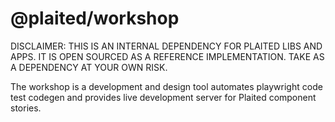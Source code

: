 # @plaited/workshop

DISCLAIMER: THIS IS AN INTERNAL DEPENDENCY FOR PLAITED LIBS AND APPS. IT IS OPEN SOURCED AS A REFERENCE IMPLEMENTATION. TAKE AS A DEPENDENCY AT YOUR OWN RISK.

The workshop is a development and design tool automates playwright code test codegen and provides live development server for Plaited component stories.